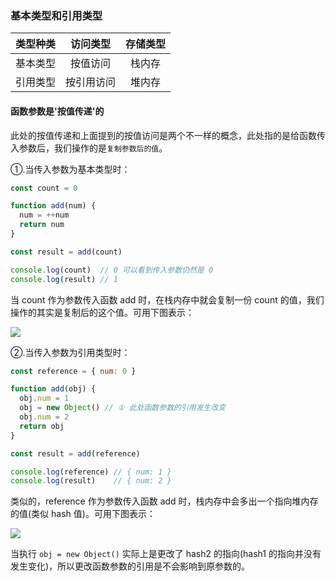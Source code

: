 ### 基本类型和引用类型

| 类型种类 | 访问类型 | 存储类型 |
|:---:|:---:|:---:|
| 基本类型 | 按值访问 | 栈内存 |
| 引用类型 | 按引用访问 | 堆内存 |

#### 函数参数是'按值传递'的

此处的按值传递和上面提到的按值访问是两个不一样的概念，此处指的是给函数传入参数后，我们操作的是`复制参数后的值`。

①.当传入参数为基本类型时：

```js
const count = 0

function add(num) {
  num = ++num
  return num
}

const result = add(count)

console.log(count)  // 0 可以看到传入参数仍然是 0
console.log(result) // 1
```

当 count 作为参数传入函数 add 时，在栈内存中就会复制一份 count 的值，我们操作的其实是复制后的这个值。可用下图表示：

![](http://with.muyunyun.cn/dae97b9a4ef1022ae56e9bf5b9c1c727.jpg-200)

②.当传入参数为引用类型时：

```js
const reference = { num: 0 }

function add(obj) {
  obj.num = 1
  obj = new Object() // ① 此处函数参数的引用发生改变
  obj.num = 2
  return obj
}

const result = add(reference)

console.log(reference) // { num: 1 }
console.log(result)    // { num: 2 }
```

类似的，reference 作为参数传入函数 add 时，栈内存中会多出一个指向堆内存的值(类似 hash 值)。可用下图表示：

![](http://with.muyunyun.cn/b12b36ce345d26881486de403b79cbee.jpg)

当执行 `obj = new Object()` 实际上是更改了 hash2 的指向(hash1 的指向并没有发生变化)，所以更改函数参数的引用是不会影响到原参数的。